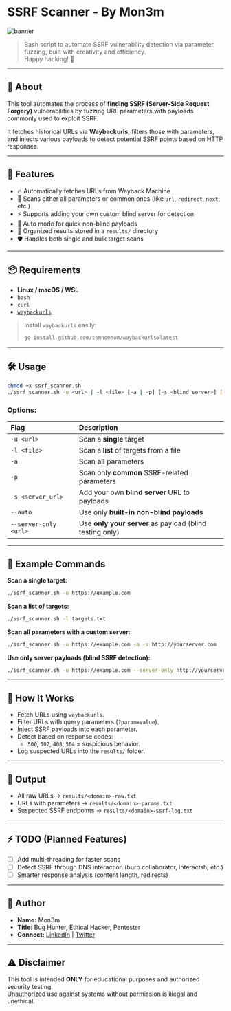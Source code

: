 
# SSRF Scanner - By Mon3m

![banner](https://img.shields.io/badge/BY-MON3M-blue?style=for-the-badge)

> Bash script to automate SSRF vulnerability detection via parameter fuzzing, built with creativity and efficiency.  
> Happy hacking! 🎯

---

## 📖 About

This tool automates the process of **finding SSRF (Server-Side Request Forgery)** vulnerabilities by fuzzing URL parameters with payloads commonly used to exploit SSRF.

It fetches historical URLs via **Waybackurls**, filters those with parameters, and injects various payloads to detect potential SSRF points based on HTTP responses.

---

## 🚀 Features

- 🔥 Automatically fetches URLs from Wayback Machine
- 🎯 Scans either all parameters or common ones (like `url`, `redirect`, `next`, etc.)
- ⚡ Supports adding your own custom blind server for detection
- 🤖 Auto mode for quick non-blind payloads
- 📂 Organized results stored in a `results/` directory
- 🛡️ Handles both single and bulk target scans

---

## 📦 Requirements

- **Linux / macOS / WSL**  
- `bash`
- `curl`
- [`waybackurls`](https://github.com/tomnomnom/waybackurls)

> Install `waybackurls` easily:  
> ```bash
> go install github.com/tomnomnom/waybackurls@latest
> ```

---

## 🛠️ Usage

```bash
chmod +x ssrf_scanner.sh
./ssrf_scanner.sh -u <url> | -l <file> [-a | -p] [-s <blind_server>] [--auto] [--server-only <url>]
```

### Options:

| Flag | Description |
|:---|:---|
| `-u <url>` | Scan a **single** target |
| `-l <file>` | Scan a **list** of targets from a file |
| `-a` | Scan **all** parameters |
| `-p` | Scan only **common** SSRF-related parameters |
| `-s <server_url>` | Add your own **blind server** URL to payloads |
| `--auto` | Use only **built-in non-blind payloads** |
| `--server-only <url>` | Use **only your server** as payload (blind testing only) |

---

## 🌿 Example Commands

**Scan a single target:**
```bash
./ssrf_scanner.sh -u https://example.com
```

**Scan a list of targets:**
```bash
./ssrf_scanner.sh -l targets.txt
```

**Scan all parameters with a custom server:**
```bash
./ssrf_scanner.sh -u https://example.com -a -s http://yourserver.com
```

**Use only server payloads (blind SSRF detection):**
```bash
./ssrf_scanner.sh -u https://example.com --server-only http://yourserver.com
```

---

## 🧪 How It Works

- Fetch URLs using `waybackurls`.
- Filter URLs with query parameters (`?param=value`).
- Inject SSRF payloads into each parameter.
- Detect based on response codes:
  - `500`, `502`, `408`, `504` = suspicious behavior.
- Log suspected URLs into the `results/` folder.

---

## 📁 Output

- All raw URLs → `results/<domain>-raw.txt`
- URLs with parameters → `results/<domain>-params.txt`
- Suspected SSRF endpoints → `results/<domain>-ssrf-log.txt`

---

## ⚡ TODO (Planned Features)

- [ ] Add multi-threading for faster scans
- [ ] Detect SSRF through DNS interaction (burp collaborator, interactsh, etc.)
- [ ] Smarter response analysis (content length, redirects)

---

## 🧠 Author

- **Name:** Mon3m
- **Title:** Bug Hunter, Ethical Hacker, Pentester
- **Connect:** [LinkedIn](#) | [Twitter](#)

---

## ⚠️ Disclaimer

This tool is intended **ONLY** for educational purposes and authorized security testing.  
Unauthorized use against systems without permission is illegal and unethical.
